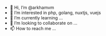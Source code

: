 - 👋 Hi, I’m @arkhamvm
- 👀 I’m interested in php, golang, nuxtjs, vuejs
- 🌱 I’m currently learning ...
- 💞️ I’m looking to collaborate on ...
- 📫 How to reach me ...

<!---
arkhamvm/arkhamvm is a ✨ special ✨ repository because its `README.md` (this file) appears on your GitHub profile.
You can click the Preview link to take a look at your changes.
--->
